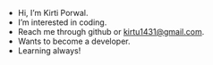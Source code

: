 - Hi, I’m Kirti Porwal.
- I’m interested in coding.
- Reach me through github or kirtu1431@gmail.com.
- Wants to become a developer.
- Learning always!
